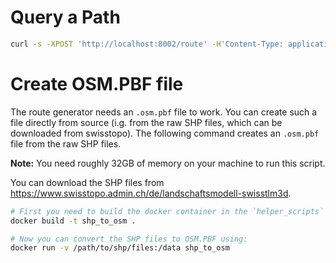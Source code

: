 # Query a Path

```bash
curl -s -XPOST 'http://localhost:8002/route' -H'Content-Type: application/json' --data-raw '{"locations": [{"lat": 47.32214, "lon":  8.47885}, {"lat": 47.31875, "lon": 8.48224}], "costing": "pedestrian"}'
```

# Create OSM.PBF file

The route generator needs an `.osm.pbf` file to work. You can create such a file directly from source (i.g. from the raw
SHP files, which can be downloaded from swisstopo). The following command creates an  `.osm.pbf` file from the raw SHP
files.

**Note:** You need roughly 32GB of memory on your machine to run this script.

You can download the SHP files from https://www.swisstopo.admin.ch/de/landschaftsmodell-swisstlm3d.

```bash
# First you need to build the docker container in the `helper_scripts` folder.
docker build -t shp_to_osm .

# Now you can convert the SHP files to OSM.PBF using:
docker run -v /path/to/shp/files:/data shp_to_osm
```
